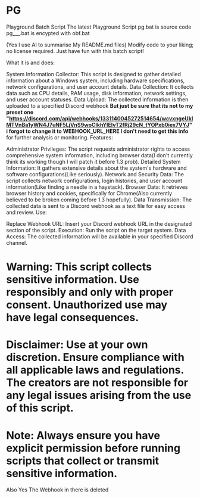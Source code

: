 # PG
Playground Batch Script
The latest Playground Script
pg.bat is source code
pg___.bat is encypted with obf.bat

(Yes I use AI to summarise My README.md files)
Modify code to your liking; no license required. Just have fun with this batch script!

What it is and does:

System Information Collector: This script is designed to gather detailed information about a Windows system, including hardware specifications, network configurations, and user account details.
Data Collection: It collects data such as CPU details, RAM usage, disk information, network settings, and user account statuses.
Data Upload: The collected information is then uploaded to a specified Discord webhook **But just be sure that its not to my preset one "https://discord.com/api/webhooks/1331140045272514654/wcvxngeUklMTVnBa1yWN4J7uNF5LjVnS9woCIkhYIElvT2fRj29cN_tYOPxb0iex7VYJ" i forgot to change it to WEBHOOK_URL_HERE I don't need to get this info** for further analysis or monitoring.
Features:

Administrator Privileges: The script requests administrator rights to access comprehensive system information, including browser data(I don't currently think its working though I will patch it before 1.3 prob).
Detailed System Information: It gathers extensive details about the system's hardware and software configurations(Like seriously).
Network and Security Data: The script collects network configurations, login histories, and user account information(Like finding a needle in a haystack).
Browser Data: It retrieves browser history and cookies, specifically for Chrome(Also currently believed to be broken coming before 1.3 hopefully).
Data Transmission: The collected data is sent to a Discord webhook as a text file for easy access and review.
Use:

Replace Webhook URL: Insert your Discord webhook URL in the designated section of the script.
Execution: Run the script on the target system.
Data Access: The collected information will be available in your specified Discord channel.

# Warning: This script collects sensitive information. Use responsibly and only with proper consent. Unauthorized use may have legal consequences.

# Disclaimer: Use at your own discretion. Ensure compliance with all applicable laws and regulations. The creators are not responsible for any legal issues arising from the use of this script.

# Note: Always ensure you have explicit permission before running scripts that collect or transmit sensitive information.

Also Yes The Webhook in there is deleted
